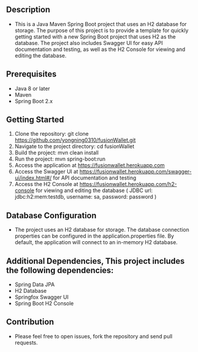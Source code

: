 Description
- 
- This is a Java Maven Spring Boot project that uses an H2 database for storage. 
  The purpose of this project is to provide a template for quickly getting started 
  with a new Spring Boot project that uses H2 as the database. The project also 
  includes Swagger UI for easy API documentation and testing, as well as the H2 Console 
  for viewing and editing the database.

Prerequisites
-
- Java 8 or later
- Maven
- Spring Boot 2.x

Getting Started
-
1. Clone the repository: git clone https://github.com/yongning0310/fusionWallet.git
2. Navigate to the project directory: cd fusionWallet
3. Build the project: mvn clean install
4. Run the project: mvn spring-boot:run 
5. Access the application at https://fusionwallet.herokuapp.com
6. Access the Swagger UI at https://fusionwallet.herokuapp.com/swagger-ui/index.html#/ for 
   API documentation and testing 
7. Access the H2 Console at https://fusionwallet.herokuapp.com/h2-console for viewing and 
   editing the database ( JDBC url: jdbc:h2:mem:testdb, username: sa, password: password )


Database Configuration
-
- The project uses an H2 database for storage. The database connection properties can be configured in the application.properties file. By default, the application will connect to an in-memory H2 database.

Additional Dependencies, This project includes the following dependencies:
- 
- Spring Data JPA
- H2 Database
- Springfox Swagger UI
- Spring Boot H2 Console 

Contribution
-
- Please feel free to open issues, fork the repository and send pull requests.